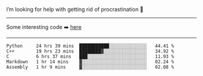 I’m looking for help with getting rid of procrastination 🤔

-----

Some interesting code :arrow_right: [here](https://github.com/zhen8838/playground)

-----

<!--START_SECTION:waka-->
```text
Python     24 hrs 39 mins  ███████████░░░░░░░░░░░░░░   44.41 % 
C++        19 hrs 23 mins  ████████▓░░░░░░░░░░░░░░░░   34.92 % 
C          6 hrs 37 mins   ███░░░░░░░░░░░░░░░░░░░░░░   11.93 % 
Markdown   1 hr 14 mins    ▓░░░░░░░░░░░░░░░░░░░░░░░░   02.24 % 
Assembly   1 hr 9 mins     ▓░░░░░░░░░░░░░░░░░░░░░░░░   02.08 % 
```
<!--END_SECTION:waka-->

<!--
**zhen8838/zhen8838** is a ✨ _special_ ✨ repository because its `README.md` (this file) appears on your GitHub profile.

Here are some ideas to get you started:

- 🔭 I’m currently working on ...
- 🌱 I’m currently learning ...
- 👯 I’m looking to collaborate on ...
 ...
- 💬 Ask me about ...
- 📫 How to reach me: ...
- 😄 Pronouns: ...
- ⚡ Fun fact: ...
-->
